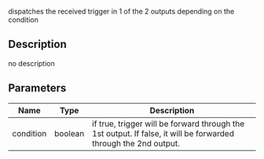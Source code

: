 dispatches the received trigger in 1 of the 2 outputs depending on the condition




## Description
no description
## Parameters

<table>
<thead>
	<tr>
		<th>Name</th>
		<th>Type</th>
		<th>Description</th>
	</tr>
</thead>
<tr>
	<td>condition</td>
	<td><div class='bg-emerald-800 px-2 py-px text-white rounded-sm'>boolean</div></td>
	<td>if true, trigger will be forward through the 1st output. If false, it will be forwarded through the 2nd output.</td>
</tr>
</table>